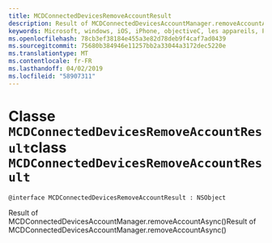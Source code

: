 ```yaml
---
title: MCDConnectedDevicesRemoveAccountResult
description: Result of MCDConnectedDevicesAccountManager.removeAccountAsync()
keywords: Microsoft, windows, iOS, iPhone, objectiveC, les appareils, Project Rome connectés
ms.openlocfilehash: 78cb3ef38184e455a3e82d78deb9f4caf7ad0439
ms.sourcegitcommit: 75680b384946e11257bb2a33044a3172dec5220e
ms.translationtype: MT
ms.contentlocale: fr-FR
ms.lasthandoff: 04/02/2019
ms.locfileid: "58907311"
---
```

# <a name="class-mcdconnecteddevicesremoveaccountresult"></a><span data-ttu-id="de61d-104">Classe `MCDConnectedDevicesRemoveAccountResult`</span><span class="sxs-lookup"><span data-stu-id="de61d-104">class `MCDConnectedDevicesRemoveAccountResult`</span></span> 

```
@interface MCDConnectedDevicesRemoveAccountResult : NSObject
```  
<span data-ttu-id="de61d-105">Result of MCDConnectedDevicesAccountManager.removeAccountAsync()</span><span class="sxs-lookup"><span data-stu-id="de61d-105">Result of MCDConnectedDevicesAccountManager.removeAccountAsync()</span></span>